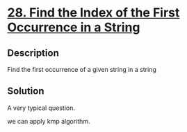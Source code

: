 # [28. Find the Index of the First Occurrence in a String](https://leetcode.com/problems/find-the-index-of-the-first-occurrence-in-a-string/description/)

## Description
Find the first occurrence of a given string in a string

## Solution
A very typical question.

we can apply kmp algorithm.
